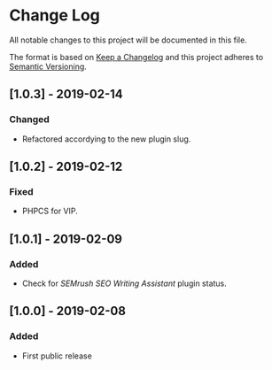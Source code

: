 # Change Log
All notable changes to this project will be documented in this file.

The format is based on [Keep a Changelog](http://keepachangelog.com/)
and this project adheres to [Semantic Versioning](http://semver.org/).

## [1.0.3] - 2019-02-14
### Changed
 - Refactored accordying to the new plugin slug.

## [1.0.2] - 2019-02-12
### Fixed
 - PHPCS for VIP.

## [1.0.1] - 2019-02-09
### Added
 - Check for _SEMrush SEO Writing Assistant_ plugin status.

## [1.0.0] - 2019-02-08
### Added
 - First public release
